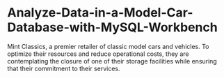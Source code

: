 # Analyze-Data-in-a-Model-Car-Database-with-MySQL-Workbench
Mint Classics, a premier retailer of classic model cars and vehicles. To optimize their resources and reduce operational costs, they are contemplating the closure of one of their storage facilities while ensuring that their commitment to their services.

